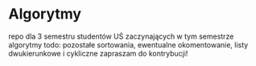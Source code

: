 # Algorytmy
repo dla 3 semestru studentów UŚ zaczynających w tym semestrze algorytmy
todo: pozostałe sortowania, ewentualne okomentowanie, listy dwukierunkowe i cykliczne
zapraszam do kontrybucji!
